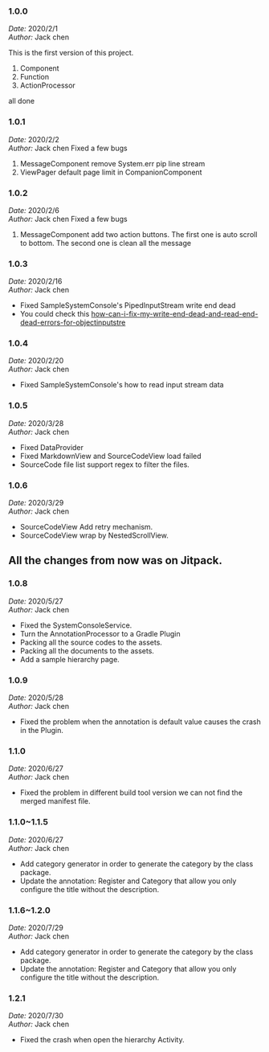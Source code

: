 ### 1.0.0
*Date:* 2020/2/1<br>
*Author:* Jack chen

This is the first version of this project.

1. Component
2. Function
3. ActionProcessor

all done


### 1.0.1
*Date:* 2020/2/2<br>
*Author:* Jack chen
Fixed a few bugs

1. MessageComponent remove System.err pip line stream
2. ViewPager default page limit in CompanionComponent

### 1.0.2
*Date:* 2020/2/6<br>
*Author:* Jack chen
Fixed a few bugs

1. MessageComponent add two action buttons.
    The first one is auto scroll to bottom.
    The second one is clean all the message


### 1.0.3
*Date:* 2020/2/16<br>
*Author:* Jack chen

* Fixed SampleSystemConsole's PipedInputStream write end dead
* You could check this [how-can-i-fix-my-write-end-dead-and-read-end-dead-errors-for-objectinputstre](https://stackoverflow.com/questions/43640846/how-can-i-fix-my-write-end-dead-and-read-end-dead-errors-for-objectinputstre)

### 1.0.4
*Date:* 2020/2/20<br>
*Author:* Jack chen

* Fixed SampleSystemConsole's how to read input stream data

### 1.0.5
*Date:* 2020/3/28<br>
*Author:* Jack chen

* Fixed DataProvider
* Fixed MarkdownView and SourceCodeView load failed
* SourceCode file list support regex to filter the files.

### 1.0.6
*Date:* 2020/3/29<br>
*Author:* Jack chen

* SourceCodeView Add retry mechanism.
* SourceCodeView wrap by NestedScrollView.



## All the changes from now was on Jitpack.

### 1.0.8
*Date:* 2020/5/27<br>
*Author:* Jack chen

* Fixed the SystemConsoleService.
* Turn the AnnotationProcessor to a Gradle Plugin
* Packing all the source codes to the assets.
* Packing all the documents to the assets.
* Add a sample hierarchy page.

### 1.0.9
*Date:* 2020/5/28<br>
*Author:* Jack chen

* Fixed the problem when the annotation is default value causes the crash in the Plugin.

### 1.1.0
*Date:* 2020/6/27<br>
*Author:* Jack chen

* Fixed the problem in different build tool version we can not find the merged manifest file.

### 1.1.0~1.1.5
*Date:* 2020/6/27<br>
*Author:* Jack chen

* Add category generator in order to generate the category by the class package.
* Update the annotation: Register and Category that allow you only configure the title without the description.

### 1.1.6~1.2.0
*Date:* 2020/7/29<br>
*Author:* Jack chen

* Add category generator in order to generate the category by the class package.
* Update the annotation: Register and Category that allow you only configure the title without the description.

### 1.2.1

*Date:* 2020/7/30<br>
*Author:* Jack chen

* Fixed the crash when open the hierarchy Activity.